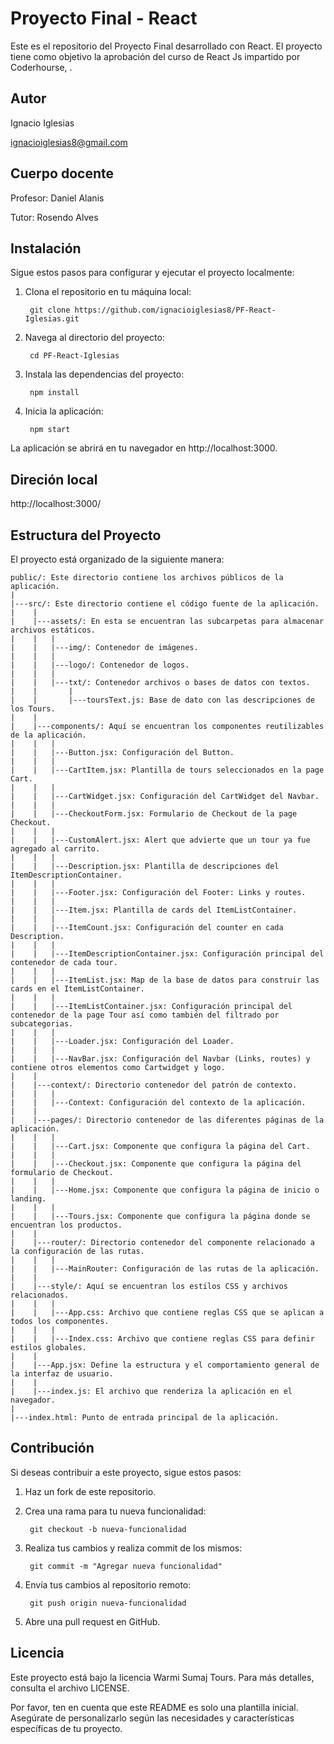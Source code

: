 # Proyecto Final - React

Este es el repositorio del Proyecto Final desarrollado con React. El proyecto tiene como objetivo la aprobación del curso de React Js impartido por Coderhourse, .


## Autor

Ignacio Iglesias

ignacioiglesias8@gmail.com


## Cuerpo docente

Profesor: Daniel Alanis

Tutor: Rosendo Alves


## Instalación

Sigue estos pasos para configurar y ejecutar el proyecto localmente:

1. Clona el repositorio en tu máquina local:

        git clone https://github.com/ignacioiglesias8/PF-React-Iglesias.git

2. Navega al directorio del proyecto:

        cd PF-React-Iglesias

3. Instala las dependencias del proyecto:

        npm install

4. Inicia la aplicación:

        npm start

La aplicación se abrirá en tu navegador en http://localhost:3000.


## Direción local

http://localhost:3000/


## Estructura del Proyecto

El proyecto está organizado de la siguiente manera:

    public/: Este directorio contiene los archivos públicos de la aplicación.
    |
    |---src/: Este directorio contiene el código fuente de la aplicación.
    |    |
    |    |---assets/: En esta se encuentran las subcarpetas para almacenar archivos estáticos.
    |    |   |
    |    |   |---img/: Contenedor de imágenes.
    |    |   |
    |    |   |---logo/: Contenedor de logos.
    |    |   |
    |    |   |---txt/: Contenedor archivos o bases de datos con textos.
    |    |       |
    |    |       |---toursText.js: Base de dato con las descripciones de los Tours.
    |    |
    |    |---components/: Aquí se encuentran los componentes reutilizables de la aplicación.
    |    |   |
    |    |   |---Button.jsx: Configuración del Button.
    |    |   |
    |    |   |---CartItem.jsx: Plantilla de tours seleccionados en la page Cart.
    |    |   |
    |    |   |---CartWidget.jsx: Configuración del CartWidget del Navbar.
    |    |   |
    |    |   |---CheckoutForm.jsx: Formulario de Checkout de la page Checkout.
    |    |   |
    |    |   |---CustomAlert.jsx: Alert que advierte que un tour ya fue agregado al carrito.
    |    |   |
    |    |   |---Description.jsx: Plantilla de descripciones del ItemDescriptionContainer.
    |    |   |
    |    |   |---Footer.jsx: Configuración del Footer: Links y routes.
    |    |   |
    |    |   |---Item.jsx: Plantilla de cards del ItemListContainer.
    |    |   |
    |    |   |---ItemCount.jsx: Configuración del counter en cada Description.
    |    |   |
    |    |   |---ItemDescriptionContainer.jsx: Configuración principal del contenedor de cada tour.
    |    |   |
    |    |   |---ItemList.jsx: Map de la base de datos para construir las cards en el ItemListContainer.
    |    |   |
    |    |   |---ItemListContainer.jsx: Configuración principal del contenedor de la page Tour así como también del filtrado por subcategorias.
    |    |   |
    |    |   |---Loader.jsx: Configuración del Loader.
    |    |   |
    |    |   |---NavBar.jsx: Configuración del Navbar (Links, routes) y contiene otros elementos como Cartwidget y logo. 
    |    |
    |    |---context/: Directorio contenedor del patrón de contexto.
    |    |   |
    |    |   |---Context: Configuración del contexto de la aplicación.
    |    |
    |    |---pages/: Directorio contenedor de las diferentes páginas de la aplicación.
    |    |   |
    |    |   |---Cart.jsx: Componente que configura la página del Cart.
    |    |   |
    |    |   |---Checkout.jsx: Componente que configura la página del formulario de Checkout.
    |    |   |
    |    |   |---Home.jsx: Componente que configura la página de inicio o landing.
    |    |   |
    |    |   |---Tours.jsx: Componente que configura la página donde se encuentran los productos.
    |    |
    |    |---router/: Directorio contenedor del componente relacionado a la configuración de las rutas.
    |    |   |
    |    |   |---MainRouter: Configuración de las rutas de la aplicación.
    |    |
    |    |---style/: Aquí se encuentran los estilos CSS y archivos relacionados.
    |    |   |
    |    |   |---App.css: Archivo que contiene reglas CSS que se aplican a todos los componentes.
    |    |   |
    |    |   |---Index.css: Archivo que contiene reglas CSS para definir estilos globales.
    |    |
    |    |---App.jsx: Define la estructura y el comportamiento general de la interfaz de usuario.
    |    |
    |    |---index.js: El archivo que renderiza la aplicación en el navegador.
    |    
    |---index.html: Punto de entrada principal de la aplicación.    

## Contribución

Si deseas contribuir a este proyecto, sigue estos pasos:

1. Haz un fork de este repositorio.

2. Crea una rama para tu nueva funcionalidad:

        git checkout -b nueva-funcionalidad

3. Realiza tus cambios y realiza commit de los mismos:

        git commit -m "Agregar nueva funcionalidad"

4. Envía tus cambios al repositorio remoto:

        git push origin nueva-funcionalidad

5. Abre una pull request en GitHub.


## Licencia

Este proyecto está bajo la licencia Warmi Sumaj Tours. Para más detalles, consulta el archivo LICENSE.

Por favor, ten en cuenta que este README es solo una plantilla inicial. Asegúrate de personalizarlo según las necesidades y características específicas de tu proyecto.